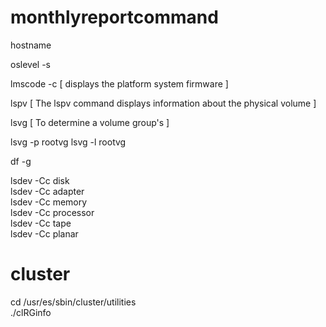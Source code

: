# monthlyreportcommand
<p>hostname</p>
<p>oslevel -s</p>
<p>lmscode -c [ displays the platform system firmware ] </p>
<p>lspv [ The lspv command displays information about the physical volume ]</p>
<p>lsvg [  To determine a volume group's ]</p>
     lsvg -p rootvg
     lsvg -l rootvg
<p>df -g</p>
<p>
lsdev -Cc disk<br>
lsdev -Cc adapter<br>
lsdev -Cc memory<br>
lsdev -Cc processor<br>
lsdev -Cc tape<br>
lsdev -Cc planar<br>
</p>

# cluster
cd /usr/es/sbin/cluster/utilities<br>
./clRGinfo

